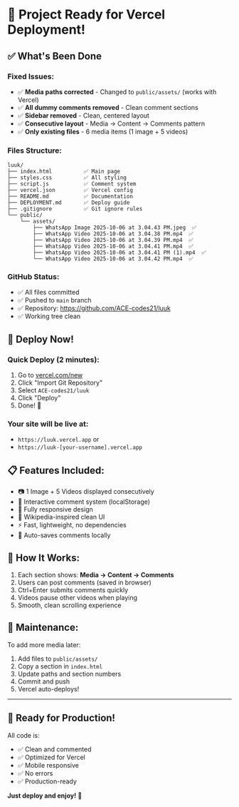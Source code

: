 # 🎉 Project Ready for Vercel Deployment!

## ✅ What's Been Done

### Fixed Issues:
- ✅ **Media paths corrected** - Changed to `public/assets/` (works with Vercel)
- ✅ **All dummy comments removed** - Clean comment sections
- ✅ **Sidebar removed** - Clean, centered layout
- ✅ **Consecutive layout** - Media → Content → Comments pattern
- ✅ **Only existing files** - 6 media items (1 image + 5 videos)

### Files Structure:
```
luuk/
├── index.html          ✅ Main page
├── styles.css          ✅ All styling
├── script.js           ✅ Comment system
├── vercel.json         ✅ Vercel config
├── README.md           ✅ Documentation
├── DEPLOYMENT.md       ✅ Deploy guide
├── .gitignore          ✅ Git ignore rules
└── public/
    └── assets/
        ├── WhatsApp Image 2025-10-06 at 3.04.43 PM.jpeg  ✅
        ├── WhatsApp Video 2025-10-06 at 3.04.38 PM.mp4  ✅
        ├── WhatsApp Video 2025-10-06 at 3.04.39 PM.mp4  ✅
        ├── WhatsApp Video 2025-10-06 at 3.04.41 PM.mp4  ✅
        ├── WhatsApp Video 2025-10-06 at 3.04.41 PM (1).mp4  ✅
        └── WhatsApp Video 2025-10-06 at 3.04.42 PM.mp4  ✅
```

### GitHub Status:
- ✅ All files committed
- ✅ Pushed to `main` branch
- ✅ Repository: https://github.com/ACE-codes21/luuk
- ✅ Working tree clean

## 🚀 Deploy Now!

### Quick Deploy (2 minutes):
1. Go to [vercel.com/new](https://vercel.com/new)
2. Click "Import Git Repository"
3. Select `ACE-codes21/luuk`
4. Click "Deploy"
5. Done! 🎉

### Your site will be live at:
- `https://luuk.vercel.app` or
- `https://luuk-[your-username].vercel.app`

## 📋 Features Included:

- 📷 1 Image + 5 Videos displayed consecutively
- 💬 Interactive comment system (localStorage)
- 📱 Fully responsive design
- 🎨 Wikipedia-inspired clean UI
- ⚡ Fast, lightweight, no dependencies
- 🔄 Auto-saves comments locally

## 🎯 How It Works:

1. Each section shows: **Media → Content → Comments**
2. Users can post comments (saved in browser)
3. Ctrl+Enter submits comments quickly
4. Videos pause other videos when playing
5. Smooth, clean scrolling experience

## 🔧 Maintenance:

To add more media later:
1. Add files to `public/assets/`
2. Copy a section in `index.html`
3. Update paths and section numbers
4. Commit and push
5. Vercel auto-deploys!

---

## 🎊 Ready for Production!

All code is:
- ✅ Clean and commented
- ✅ Optimized for Vercel
- ✅ Mobile responsive
- ✅ No errors
- ✅ Production-ready

**Just deploy and enjoy!** 🚀
